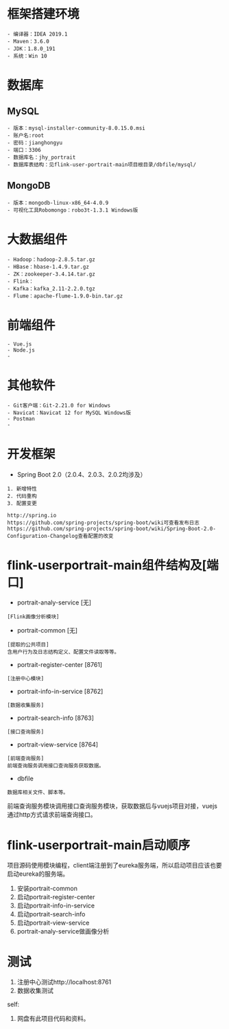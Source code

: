 # 框架搭建环境
````
- 编译器：IDEA 2019.1
- Maven：3.6.0
- JDK：1.8.0_191
- 系统：Win 10
````
# 数据库
## MySQL
```
- 版本：mysql-installer-community-8.0.15.0.msi
- 账户名:root
- 密码：jianghongyu
- 端口：3306
- 数据库名：jhy_portrait
- 数据库表结构：见flink-user-portrait-main项目根目录/dbfile/mysql/
```

## MongoDB
```
- 版本：mongodb-linux-x86_64-4.0.9
- 可视化工具Robomongo：robo3t-1.3.1 Windows版
```

# 大数据组件
```
- Hadoop：hadoop-2.8.5.tar.gz
- HBase：hbase-1.4.9.tar.gz
- ZK：zookeeper-3.4.14.tar.gz
- Flink：
- Kafka：kafka_2.11-2.2.0.tgz
- Flume：apache-flume-1.9.0-bin.tar.gz
```

# 前端组件
```
- Vue.js
- Node.js
- 
```

# 其他软件
````
- Git客户端：Git-2.21.0 for Windows
- Navicat：Navicat 12 for MySQL Windows版
- Postman
- 
````


# 开发框架
- Spring Boot 2.0（2.0.4、2.0.3、2.0.2均涉及）
```
1. 新增特性
2. 代码重构
3. 配置变更
```
```
http://spring.io
https://github.com/spring-projects/spring-boot/wiki可查看发布日志
https://github.com/spring-projects/spring-boot/wiki/Spring-Boot-2.0-Configuration-Changelog查看配置的改变
```

# flink-userportrait-main组件结构及[端口]
- portrait-analy-service    [无]
```
[Flink画像分析模块]
```
- portrait-common           [无]
```
[提取的公共项目]
含用户行为及日志结构定义、配置文件读取等等。
```
- portrait-register-center  [8761]
```
[注册中心模块]
```
- portrait-info-in-service  [8762]
```
[数据收集服务]
```
- portrait-search-info      [8763]
```
[接口查询服务]
```
- portrait-view-service     [8764]
```
[前端查询服务]
前端查询服务调用接口查询服务获取数据。
```
- dbfile 
```
数据库相关文件、脚本等。
```
前端查询服务模块调用接口查询服务模块，获取数据后与vuejs项目对接，vuejs通过http方式请求前端查询接口。


# flink-userportrait-main启动顺序
项目源码使用模块编程，client端注册到了eureka服务端，所以启动项目应该也要启动eureka的服务端。
1. 安装portrait-common
2. 启动portrait-register-center
3. 启动portrait-info-in-service
4. 启动portrait-search-info
5. 启动portrait-view-service
6. portrait-analy-service做画像分析

# 测试
1. 注册中心测试http://localhost:8761
2. 数据收集测试

self:
1. 网盘有此项目代码和资料。


